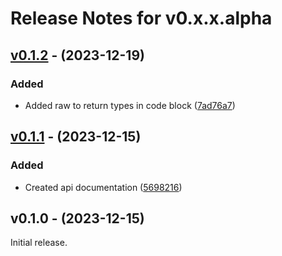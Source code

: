 # Release Notes for v0.x.x.alpha

## [v0.1.2](https://github.com/The-FireHub-Project/Documentor/compare/v0.1.1...v0.1.2) - (2023-12-19)

### Added
- Added raw to return types in code block ([7ad76a7](https://github.com/The-FireHub-Project/Documentor/commit/7ad76a7))

## [v0.1.1](https://github.com/The-FireHub-Project/Documentor/compare/v0.1.0...v0.1.1) - (2023-12-15)

### Added
- Created api documentation ([5698216](https://github.com/The-FireHub-Project/Documentor/commit/5698216))

## v0.1.0 - (2023-12-15)

Initial release.